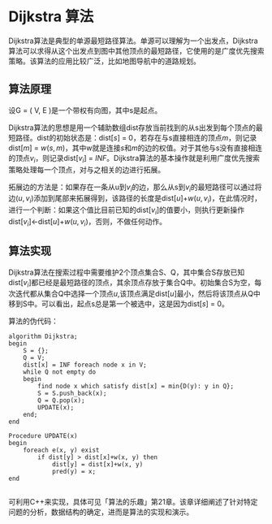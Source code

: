 # Dijkstra 算法

Dijkstra算法是典型的单源最短路径算法。单源可以理解为一个出发点，Dijkstra算法可以求得从这个出发点到图中其他顶点的最短路径，它使用的是广度优先搜索策略。该算法的应用比较广泛，比如地图导航中的道路规划。

## 算法原理

设G = ( V, E )是一个带权有向图，其中s是起点。

Dijkstra算法的思想是用一个辅助数组dist存放当前找到的从s出发到每个顶点的最短路径。dist的初始状态是：dist[$s$] = 0，若存在与s直接相连的顶点$m$，则记录dist[$m$] = $w(s, m)$，其中w就是连接$s$和$m$的边的权值。对于其他与s没有直接相连的顶点$v_i$，则记录dist[$v_i$] = $INF$。Dijkstra算法的基本操作就是利用广度优先搜索策略处理每一个顶点，对与之相关的边进行拓展。

拓展边的方法是：如果存在一条从u到$v_i$的边，那么从s到$v_i$的最短路径可以通过将边$(u, v_i)$添加到尾部来拓展得到，该路径的长度是dist[$u$]+$w(u, v_i)$，在此情况时，进行一个判断：如果这个值比目前已知的dist[$v_i$]的值要小，则执行更新操作dist[$v_i$]$\leftarrow$dist[$u$]+$w(u, v_i)$，否则，不做任何动作。

## 算法实现

Dijkstra算法在搜索过程中需要维护2个顶点集合S、Q，其中集合S存放已知dist[$v_i$]都已经是最短路径的顶点，其余顶点存放于集合Q中。初始集合S为空，每次迭代都从集合Q中选择一个顶点$u$,该顶点满足dist[$u$]最小，然后将该顶点从Q中移到S中。可以看出，起点s总是第一个被选中，这是因为dist[$s$] = 0。

算法的伪代码：

```
algorithm Dijkstra;
begin
    S = {};
    Q = V;
    dist[x] = INF foreach node x in V;
    while Q not empty do
    begin 
    	find node x which satisfy dist[x] = min{D(y): y in Q};
    	S = S.push_back(x);
    	Q = Q.pop(x);
    	UPDATE(x);
    end;
end

Procedure UPDATE(x)
begin
	foreach e(x, y) exist 
		if dist[y] > dist[x]+w(x, y) then 
			dist[y] = dist[x]+w(x, y)
			pred(y) = x;
end
		
```

可利用C++来实现，具体可见「算法的乐趣」第21章。该章详细阐述了针对特定问题的分析，数据结构的确定，进而是算法的实现和演示。